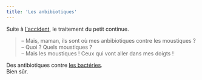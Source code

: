 ```yaml
---
title: 'Les anbibiotiques'
---
```


Suite à [l'accident](/notes/2017-12-a-l-hopital/), le traitement du petit
continue.

<!-- more -->

> – Mais, maman, ils sont où mes anbibiotiques contre les moustiques ?  
> – Quoi ? Quels moustiques ?  
> – Mais les moustiques ! Ceux qui vont aller dans mes doigts !

Des antibiotiques contre [les bactéries](/notes/2017-12-les-petites-betes/).  
Bien sûr.
